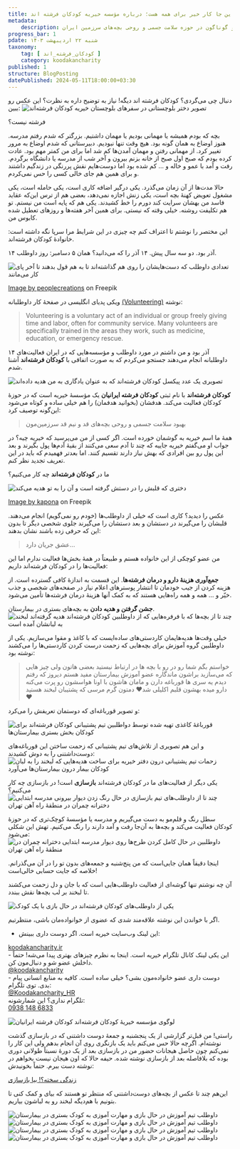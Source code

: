 ```yaml
---
title: این جا کار خیر برای همه هست؛ درباره مؤسسه خیریه کودکان فرشته اند
metadata: 
    description: مؤسسه خیریه کودکان فرشته‌ اند کودکان فرشته ایرانیان یک خیریه داوطلبی با فعالیت‌های متنوع و گوناگون در حوزه سلامت جسمی و روحی بچه‌های سرزمین ایران
progress_bar: 1
pdate: شنبه ۲۲ اردیبهشت ۱۴۰۳
taxonomy:
    tag: [ کودکان_فرشته_اند ]
    category: koodakancharity
published: 1
structure: BlogPosting
datePublished: 2024-05-11T18:00:00+03:30
---
```


دنبال چی می‌گردی؟ کودکان فرشته‌ اند دیگه! نیاز به توضیح داره به نظرت؟ این عکس رو ببین:
![ تصویر دختر بلوچستانی در سفرهای بلوچستان خیریه کودکان فرشته‌اند](zf4.webp)

فرشته نیست؟

بچه که بودم همیشه یا مهمانی بودیم یا مهمان داشتیم. بزرگتر که شدم رفتم مدرسه. هنوز اوضاع به همان گونه بود. هیچ وقت تنها نبودیم. دبیرستانی که شدم اوضاع به مرور تغییر کرد. از مهمانی رفتن و مهمان آمدن‌ها کم شد اما برای من کمتر مهم بود. عادت کرده بودم که صبح اول صبح از خانه بزنم بیرون و آخر شب از مدرسه یا دانشگاه برگردم. رفت و آمد با عمو و خاله و ... کم شده بود اما دوست‌هایم نقش پررنگی در زندگیم داشتند و برای همین هم جای خالی کسی را حس نمی‌کردم.

حالا مدت‌ها از آن زمان‌ می‌گذرد. یکی درگیر اضافه کاری است، یکی حامله‌ است، یکی مشغول تعویض کهنهٔ بچه است، یکی زنش اجازه نمی‌دهد، بعضی‌ هم از ترس این‌که عقاید فاسد من بهشان سرایت کند دورم را خط کشیدند. یکی هم که پایه است من نیستم. تو هم تکلیفت روشنه. خیلی وقته که نیستی. برای همین آخر هفته‌ها و روزهای تعطیل شده کابوس من.

این مختصر را نوشتم تا اعتراف کنم چه چیزی در این شرایط مرا سرپا نگه داشته است: خانوادهٔ کودکان فرشته‌اند.

۱۴ آذر بود. دو سه سال پیش. ۱۴ آذر را که می‌دانید؟ همان ۵ دسامبر: روز داوطلب.

![ تعدادی داوطلب که دست‌هایشان را روی هم گذاشته‌اند تا به هم قول بدهند تا آخر پای کار می‌مانند ](zt1.webp?loading=lazy)
<div class="align-center">
<a href="https://www.freepik.com/free-photo/business-executives-with-hand-stacked_1005993.htm">Image by peoplecreations</a> on Freepik
</div>

ویکی پدیای انگلیسی در صفحهٔ کار داوطلبانه
[(Volunteering)](https://en.wikipedia.org/wiki/Volunteering)
نوشته:

<div dir=ltr>
<blockquote> Volunteering is a voluntary act of an individual or group freely giving time and labor, often for community service. Many volunteers are specifically trained in the areas they work, such as medicine, education, or emergency rescue. </blockquote>
</div>

۱۴ آذر بود و من داشتم در مورد داوطلب و مؤسسه‌هایی که در ایران فعالیت‌های داوطلبانه انجام می‌دهند جستجو می‌کردم که به صورت اتفاقی با **کودکان فرشته‌اند** آشنا شدم.

![ تصویری یک عدد پیکسل کودکان فرشته‌اند که به عنوان یادگاری به من هدیه داده‌اند ](zf11.webp?loading=lazy)

**کودکان فرشته‌اند** با نام ثبتی **کودکان فرشته ایرانیان** یک مؤسسهٔ خیریه است که در حوزهٔ کودکان فعالیت می‌کند. هدفشان (بخوانید هدفمان) را هم خیلی ساده و کوتاه می‌شود این‌گونه توصیف کرد:

> بهبود  سلامت جسمی و روحی بچه‌های قد و نیم قد سرزمین‌مون


همهٔ ما اسم خیریه به گوشمان خورده است. اگر کسی از من می‌پرسید که خیریه چیه؟ در جواب او می‌گفتم خیریه جاییه که چند تا آدم سعی می‌کنند از بقیهٔ آدم‌ها پول بگیرند و بعد این پول رو بین افرادی که بهش نیاز دارند تقسیم کنند. اما بعدتر فهمیدم که باید در این تعریف تجدید نظر کنم. 

ما در **کودکان فرشته‌اند** چه کار می‌کنیم؟

![ دختری که قلبش را در دستش گرفته است و آن را به تو هدیه می‌کند ](zt2.webp?loading=lazy)
<div class="align-center">
<a href="https://www.freepik.com/premium-vector/female-hands-giving-red-heart-from-splash-watercolor-hand-drawn-sketch-illustration-paints_9939796.htm">Image by kapona</a> on Freepik
</div>

عکس را دیدید؟ کاری است که خیلی از داوطلب‌ها (خودم رو نمی‌گویم) انجام می‌دهند. قلبشان را می‌گیرند در دستشان و بعد دستشان را می‌گیرند جلوی شخصی دیگر تا بدون این که حرفی زده باشند نشان بدهند:

> عشق جریان دارد... 

من عضو کوچکی از این خانواده هستم و طبیعتاً در همهٔ بخش‌ها فعالیت ندارم اما این فعالیت‌ها را در کودکان فرشته‌اند داریم:

**جمع‌آوری هزینهٔ دارو و درمان فرشته‌ها**. این قسمت به اندازهٔ کافی گسترده است. از هزینه کردن از جیب خودمان تا انتشار پوستر‌های اعلام نیاز در صفحه‌های شخصی‌ و جذب خیّر و  ... همه و همه راه‌هایی هستند که به کمک‌ آنها هزینهٔ درمان فرشته‌ها تأمین می‌شود.

**جشن گرفتن و هدیه دادن** به بچه‌های بستری در بیمارستان. 
![ چند تا از بچه‌ها که با فرفره‌هایی که از داوطلبین کودکان فرشته‌اند هدیه گرفته‌اند لبخند به لبانشان آمده است ](zf8.webp?loading=lazy)

خیلی وقت‌ها هدیه‌هایمان کاردستی‌های ساده‌ایست که با کاغذ و مقوا می‌سازیم. یکی از داوطلبین گروه آموزش برای بچه‌هایی که زحمت درست کردن کاردستی‌ها را می‌کشند نوشته بود:

> خواستم بگم شما رو در رو با بچه ها در ارتباط نیستید بعضی هاتون
ولی چیز هایی که می‌سازید براشون ماندگاره
عضو آموزش بیمارستان مفید هستم دیروز که رفتم دیدم یه سری ها قورباغه دارن و مامان هاشون با اونا هواسشون رو پرت می‌کنه دارو میده بهشون قلبم اکلیلی شد❤️
دمتون گرم 
مرسی که پشتیبان لبخند هستید❤️

و تصویر قورباغه‌ای که دوستمان تعریفش را می‌کرد:

![ قورباغهٔ کاغذی تهیه شده توسط دواطلبین تیم پشتیبانی کودکان فرشته‌اند برای کودکان بخش بستری بیمارستان‌ها ](zf.webp?loading=lazy)

و این هم تصویری از تلاش‌های تیم پشتیبانی که زحمت ساختن این قورباغه‌های دوست‌داشتنی را به دوش کشیدند:
![ زحمات تیم پشتیبانی درون دفتر خیریه برای ساخت هدیه‌هایی که لبخند را به لبان کودکان بیمار درون بیمارستان‌ها می‌آورد ](zf2.webp?loading=lazy)

یکی دیگر از فعالیت‌های ما در کودکان فرشته‌اند **بازسازی** است! در بازسازی چه کار می‌کنیم؟ 
![ چند تا از داوطلب‌های تیم بازسازی در حال رنگ زدن دیوار بیرونی مدرسه ابتدایی دخترانه چمران در منطقهٔ راه آهن تهران ](zf9.webp?loading=lazy)

سطل رنگ و قلم‌مو به دست می‌گیریم و مدرسه یا مؤسسه‌ٔ کوچک‌تری که در حوزهٔ کودکان فعالیت می‌کند و بچه‌ها به آن‌جا رفت و آمد دارند را رنگ می‌کنیم. تهش این شکلی می‌شود:
![ داوطلبین در حال کامل کردن طرح‌ها روی دیوار مدرسه ابتدایی دخترانه چمران در منطقهٔ راه آهن تهران ](zf10.webp?loading=lazy)

 اینجا دقیقاً همان‌ جایی‌است که من پنج‌شنبه و جمعه‌های بدون تو را در آن می‌گذرانم. خلاصه که جایت حسابی خالی‌است!

آن چه نوشتم تنها گوشه‌ای از فعالیت داوطلب‌هایی‌ است که با جان و دل زحمت می‌کشند تا لبخند بر لب بچه‌ها نقش ببندد.

![ یکی از داوطلب‌های کودکان فرشته‌اند در حال بازی با یک کودک ](zf3.webp?loading=lazy)

اگر با خواندن این نوشته علاقه‌مند شدی که عضوی از خوانواده‌مان باشی، منتظرتیم.

- این لینک وب‌سایت خیریه است. اگر دوست داری ببینش:
<div dir=ltr>
<a href="https://koodakancharity.ir">koodakancharity.ir</a> 
</div>
- این یکی لینک کانال تلگرام خیریه است. اینجا به نظرم چیزهای بهتری پیدا می‌شه! حتماً داخلش عضو شو و دنبال‌مون کن.
<div dir=ltr>
<a href="https://t.me/koodakancharity">@koodakancharity</a> 
</div>
- دوست داری عضو خانواده‌مون بشی؟ خیلی ساده است. کافیه به منابع انسانی پیام بدی. توی تلگرام:
<div dir=ltr>
<a href="https://t.me/Koodakancharity_HR">@Koodakancharity_HR</a> 
</div>
تلگرام نداری؟ این شمارشونه:
<div dir=ltr>
<a href="tel:+989381486833">0938 148 6833</a> 
</div>

![ لوگوی مؤسسه خیریهٔ کودکان فرشته‌اند کودکان فرشته ایرانیان ](kc-logo.webp?loading=lazy)

راستی! من قبل‌تر گزارشی از یک پنجشنبه و جمعهٔ دوست داشتنی که در بازسازی گذشت نوشته‌ام. اگرچه حالا حس می‌کنم باید یک بازنگری روی آن انجام بدهم ولی این کار را نمی‌کنم چون حاصل هیجانات حضور من در بازسازی بعد از یک دورهٔ نسبتاً طولانی دوری بوده که بلافاصله بعد از بازسازی نوشته شده. حیفه حالا که اون هیجان نیست بخواهم در نوشته دست ببرم.  حتماً بخونیدش:

<a href="/blog/zendegi_sakhte_bia_bazsazi"><p class="alert alert-title" > زندگی سخته؟! بیا بازسازی </p></a>

این‌هم چند تا عکس از بچه‌های دوست‌داشتنی که منتظر تو هستند که بیای و کمک کنی تا بتونیم با هم‌دیگه لبخند رو به لباشون بیاریم.


![ داوطلب تیم آموزش در حال بازی و مهارت آموزی به کودک بستری در بیمارستان](zf1.webp?loading=lazy)
![ داوطلب تیم آموزش در حال بازی و مهارت آموزی به کودک بستری در بیمارستان ](zf5.webp?loading=lazy)
![ داوطلب تیم آموزش در حال بازی و مهارت آموزی به کودک بستری در بیمارستان ](zf6.webp?loading=lazy)
![ داوطلب تیم آموزش در حال بازی و مهارت آموزی به کودک بستری در بیمارستان ](zf7.webp?loading=lazy)

